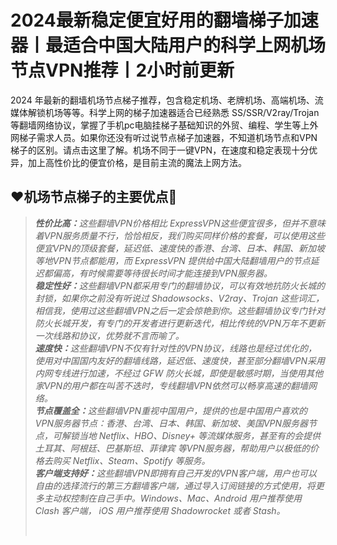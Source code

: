 # 2024最新稳定便宜好用的翻墙梯子加速器丨最适合中国大陆用户的科学上网机场节点VPN推荐丨2小时前更新
2024 年最新的翻墙机场节点梯子推荐，包含稳定机场、老牌机场、高端机场、流媒体解锁机场等等。科学上网的梯子加速器适合已经熟悉 SS/SSR/V2ray/Trojan 等翻墙网络协议，掌握了手机pc电脑挂梯子基础知识的外贸、编程、学生等上外网梯子需求人员。如果你还没有听过说节点梯子加速器，不知道机场节点和VPN梯子的区别。请点击这里了解。机场不同于一键VPN，在速度和稳定表现十分优异，加上高性价比的便宜价格，是目前主流的魔法上网方法。
## ❤机场节点梯子的主要优点💚
<div class="wp-block-uagb-blockquote uagb-block-f921f091 uagb-blockquote__skin-border uagb-blockquote__with-tweet uagb-blockquote__tweet-style-classic uagb-blockquote__tweet-icon_text uagb-blockquote__stack-img-none">
<blockquote class="uagb-blockquote"><footer>
<div class="uagb-blockquote__author-wrap uagb-blockquote__author-at-left"><cite class="uagb-blockquote__author"> <strong>性价比高：</strong>这些翻墙VPN价格相比 ExpressVPN这些便宜很多，但并不意味着VPN服务质量不行，恰恰相反，我们购买同样价格的套餐，可以使用这些便宜VPN的顶级套餐，延迟低、速度快的香港、台湾、日本、韩国、新加坡等地VPN节点都能用，而 ExpressVPN 提供给中国大陆翻墙用户的节点延迟都偏高，有时候需要等待很长时间才能连接到VPN服务器。<br /><strong>稳定性好：</strong>这些翻墙VPN都采用专门的翻墙协议，可以有效地抗防火长城的封锁，如果你之前没有听说过 Shadowsocks、V2ray、Trojan 这些词汇，相信我，使用过这些翻墙VPN之后一定会惊艳到你。这些翻墙协议专门针对防火长城开发，有专门的开发者进行更新迭代，相比传统的VPN万年不更新一次线路和协议，优势就不言而喻了。<br /><strong>速度快：</strong>这些翻墙VPN不仅有针对性的VPN协议，线路也是经过优化的，使用对中国国内友好的翻墙线路，延迟低、速度快，甚至部分翻墙VPN采用内网专线进行加速，不经过 GFW 防火长城，即使是敏感时期，当使用其他家VPN的用户都在叫苦不迭时，专线翻墙VPN依然可以畅享高速的翻墙网络。<br /><strong>节点覆盖全：</strong>这些翻墙VPN重视中国用户，提供的也是中国用户喜欢的VPN服务器节点：香港、台湾、日本、韩国、新加坡、美国VPN服务器节点，可解锁当地 Netflix、HBO、Disney+ 等流媒体服务，甚至有的会提供 土耳其、阿根廷、巴基斯坦、菲律宾 等VPN服务器，帮助用户以极低的价格去购买 Netflix、Steam、Spotify 等服务。<br /><strong>客户端支持好：</strong>这些翻墙VPN即拥有自己开发的VPN客户端，用户也可以自由的选择流行的第三方翻墙客户端，通过导入订阅链接的方式使用，将更多主动权控制在自己手中。Windows、Mac、Android 用户推荐使用 Clash 客户端， iOS 用户推荐使用 Shadowrocket 或者 Stash。</cite></div>
<p> </p>
</footer></blockquote>
</div>
